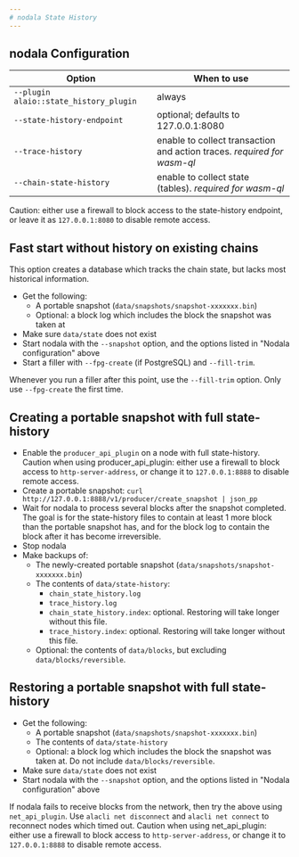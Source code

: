 ```yaml
---
# nodala State History
---
```


## nodala Configuration

| Option                                    | When to use |
|-------------------------------------------|-------------|
| `--plugin alaio::state_history_plugin`    | always |
| `--state-history-endpoint`                | optional; defaults to 127.0.0.1:8080 |
| `--trace-history`                         | enable to collect transaction and action traces. *required for wasm-ql*  |
| `--chain-state-history`                   | enable to collect state (tables). *required for wasm-ql* |

Caution: either use a firewall to block access to the state-history endpoint, or leave it as `127.0.0.1:8080` to disable remote access.

## Fast start without history on existing chains

This option creates a database which tracks the chain state, but lacks most historical information.

* Get the following:
  * A portable snapshot (`data/snapshots/snapshot-xxxxxxx.bin`)
  * Optional: a block log which includes the block the snapshot was taken at
* Make sure `data/state` does not exist
* Start nodala with the `--snapshot` option, and the options listed in "Nodala configuration" above
* Start a filler with `--fpg-create` (if PostgreSQL) and `--fill-trim`.

Whenever you run a filler after this point, use the `--fill-trim` option. Only use `--fpg-create` the first time.

## Creating a portable snapshot with full state-history

* Enable the `producer_api_plugin` on a node with full state-history. Caution when using producer_api_plugin: either use a firewall to block access to `http-server-address`, or change it to `127.0.0.1:8888` to disable remote access.
* Create a portable snapshot: `curl http://127.0.0.1:8888/v1/producer/create_snapshot | json_pp`
* Wait for nodala to process several blocks after the snapshot completed. The goal is for the state-history files to contain at least 1 more block than the portable snapshot has, and for the block log to contain the block after it has become irreversible.
* Stop nodala
* Make backups of:
  * The newly-created portable snapshot (`data/snapshots/snapshot-xxxxxxx.bin`)
  * The contents of `data/state-history`:
    * `chain_state_history.log`
    * `trace_history.log`
    * `chain_state_history.index`: optional. Restoring will take longer without this file.
    * `trace_history.index`: optional. Restoring will take longer without this file.
  * Optional: the contents of `data/blocks`, but excluding `data/blocks/reversible`.

## Restoring a portable snapshot with full state-history

* Get the following:
  * A portable snapshot (`data/snapshots/snapshot-xxxxxxx.bin`)
  * The contents of `data/state-history`
  * Optional: a block log which includes the block the snapshot was taken at. Do not include `data/blocks/reversible`.
* Make sure `data/state` does not exist
* Start nodala with the `--snapshot` option, and the options listed in "Nodala configuration" above

If nodala fails to receive blocks from the network, then try the above using `net_api_plugin`. Use `alacli net disconnect` and `alacli net connect` to reconnect nodes which timed out. Caution when using net_api_plugin: either use a firewall to block access to `http-server-address`, or change it to `127.0.0.1:8888` to disable remote access.
